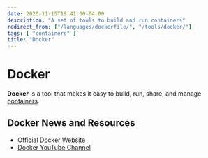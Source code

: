 ```yaml
---
date: 2020-11-15T19:41:30-04:00
description: "A set of tools to build and run containers"
redirect_from: ["/languages/dockerfile/", "/tools/docker/"]
tags: [ "containers" ]
title: "Docker"
---
```


# Docker

**Docker** is a tool that makes it easy to build, run, share, and manage [containers](containers.md).

## Docker News and Resources

* [Official Docker Website](https://www.docker.com/)
* [Docker YouTube Channel](https://www.youtube.com/channel/UC76AVf2JkrwjxNKMuPpscHQ)
